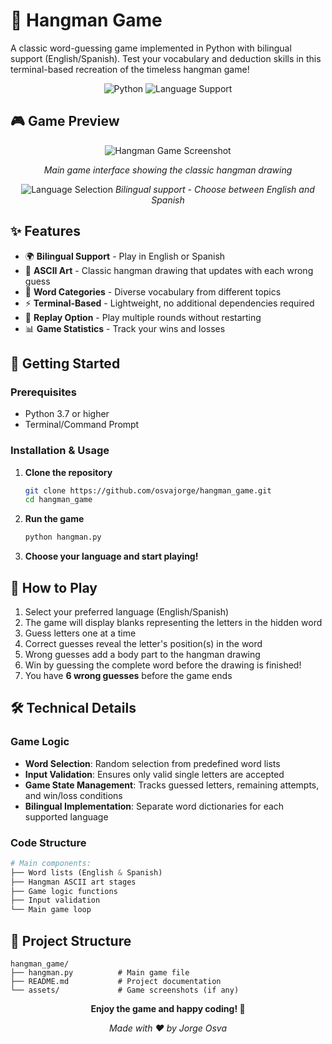 # 🎯 Hangman Game

A classic word-guessing game implemented in Python with bilingual support (English/Spanish). Test your vocabulary and deduction skills in this terminal-based recreation of the timeless hangman game!

<div align="center">
  
![Python](https://img.shields.io/badge/Python-3.7+-blue.svg)
![Language Support](https://img.shields.io/badge/Languages-EN%20|%20ES-orange.svg)

</div>

## 🎮 Game Preview

<div align="center">
  
![Hangman Game Screenshot](https://i.imgur.com/LiEvCyv.png)

*Main game interface showing the classic hangman drawing*

![Language Selection](https://i.imgur.com/GT7lPx1.png)
*Bilingual support - Choose between English and Spanish*

</div>

## ✨ Features

- 🌍 **Bilingual Support** - Play in English or Spanish
- 🎨 **ASCII Art** - Classic hangman drawing that updates with each wrong guess
- 📝 **Word Categories** - Diverse vocabulary from different topics
- ⚡ **Terminal-Based** - Lightweight, no additional dependencies required
- 🔄 **Replay Option** - Play multiple rounds without restarting
- 📊 **Game Statistics** - Track your wins and losses

## 🚀 Getting Started

### Prerequisites
- Python 3.7 or higher
- Terminal/Command Prompt

### Installation & Usage

1. **Clone the repository**
   ```bash
   git clone https://github.com/osvajorge/hangman_game.git
   cd hangman_game
   ```

2. **Run the game**
   ```bash
   python hangman.py
   ```

3. **Choose your language and start playing!**

## 🎯 How to Play

1. Select your preferred language (English/Spanish)
2. The game will display blanks representing the letters in the hidden word
3. Guess letters one at a time
4. Correct guesses reveal the letter's position(s) in the word
5. Wrong guesses add a body part to the hangman drawing
6. Win by guessing the complete word before the drawing is finished!
7. You have **6 wrong guesses** before the game ends

## 🛠️ Technical Details

### Game Logic
- **Word Selection**: Random selection from predefined word lists
- **Input Validation**: Ensures only valid single letters are accepted
- **Game State Management**: Tracks guessed letters, remaining attempts, and win/loss conditions
- **Bilingual Implementation**: Separate word dictionaries for each supported language

### Code Structure
```python
# Main components:
├── Word lists (English & Spanish)
├── Hangman ASCII art stages
├── Game logic functions
├── Input validation
└── Main game loop
```

## 📁 Project Structure
```
hangman_game/
├── hangman.py          # Main game file
├── README.md           # Project documentation
└── assets/             # Game screenshots (if any)
```

<div align="center">
  
**Enjoy the game and happy coding! 🎉**

*Made with ❤️ by Jorge Osva*

</div>
